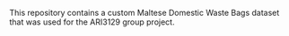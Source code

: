 This repository contains a custom Maltese Domestic Waste Bags dataset that was used for the ARI3129 group project.
